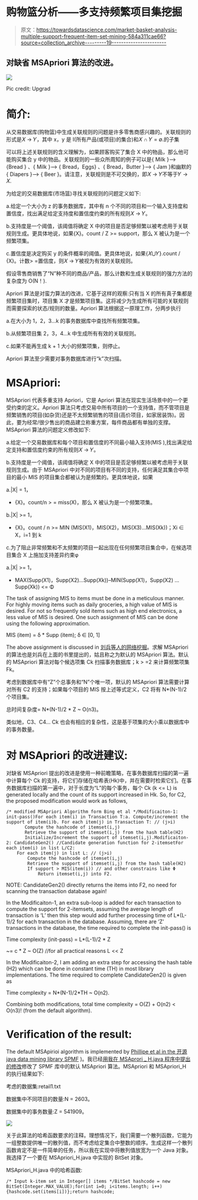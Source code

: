 # 购物篮分析——多支持频繁项目集挖掘

> 原文：<https://towardsdatascience.com/market-basket-analysis-multiple-support-frequent-item-set-mining-584a311cae66?source=collection_archive---------19----------------------->

## 对缺省 MSApriori 算法的改进。

![](img/46f55c22443ec6ce5a0d3237854f8ebd.png)

Pic credit: Upgrad

# 简介:

从交易数据库(购物篮)中生成关联规则的问题是许多零售商感兴趣的。关联规则的形式是𝑋 → 𝑌，其中 x，y 是 I(所有产品(或项目)的集合)和𝑋 ∩ 𝑌 = ∅.的子集

可以将上述关联规则的含义理解为，如果顾客购买了集合 X 中的物品，那么他可能购买集合 y 中的物品。关联规则的一些众所周知的例子可以是{ Milk }--> {Bread } 、{ Milk }--> { Bread，Eggs} 、{ Bread，Butter }--> { Jam }和幽默的{ Diapers }--> { Beer }。请注意，关联规则是不可交换的，即𝑋 → 𝑌不等于𝑌 → 𝑋.

为给定的交易数据库(市场篮)寻找关联规则的问题定义如下:

a.给定一个大小为 z 的事务数据库，其中有 n 个不同的项目和一个输入支持度和置信度，找出满足给定支持度和置信度约束的所有规则𝑋 → 𝑌。

b.支持度是一个阈值，该阈值将确定 X 中的项目是否足够频繁以被考虑用于关联规则生成。更具体地说，如果{X}。count / Z >= support，那么 X 被认为是一个频繁项集。

c.置信度是决定购买 y 的条件概率的阈值。更具体地说，如果{𝑋⋃𝑌}.count / {X}。计数> =置信度，则𝑋 → 𝑌被视为有效的关联规则。

假设零售商销售了“N”种不同的商品/产品，那么计数和生成关联规则的强力方法的复杂度为 O(N！).

Apriori 算法是对蛮力算法的改进，它基于这样的观察:只有当 X 的所有真子集都是频繁项目集时，项目集 X 才是频繁项目集。这将减少为生成所有可能的关联规则而需要探索的状态/规则的数量。Apriori 算法根据这一原理工作，分两步执行

a.在大小为 1，2，3…k 的事务数据库中查找所有频繁项集。

b.从频繁项目集 2，3，4…k 中生成所有有效的关联规则。

c.如果不能再生成 k + 1 大小的频繁项集，则停止。

Apriori 算法至少需要对事务数据库进行“k”次扫描。

# MSApriori:

MSApriori 代表多重支持 Apriori，它是 Apriori 算法在现实生活场景中的一个更受约束的定义。Apriori 算法只考虑交易中所有项目的一个支持值，而不管项目是频繁销售的项目(如杂货)还是不太频繁销售的项目(高价项目，如家居装饰)。因此，要为经常/很少售出的商品建立称重方案，每件商品都有单独的支撑。MSApriori 算法的问题定义修改如下:

a.给定一个交易数据库和每个项目和置信度的不同最小输入支持(MIS ),找出满足给定支持和置信度约束的所有规则𝑋 → 𝑌。

b.支持度是一个阈值，该阈值将确定 X 中的项目是否足够频繁以被考虑用于关联规则生成。由于 MSApriori 中对不同的项目有不同的支持，任何满足其集合中项目的最小 MIS 的项目集合都被认为是频繁的。更具体地说，如果

a.|X| = 1，

*   {X}。count/n > = miss(X)，那么 X 被认为是一个频繁项集。

b.|X| >= 1，

*   {X}。count / n >= MIN (MIS(X1)，MIS(X2)，MIS(X3)…MIS(Xk))；Xi ∈ X，i=1 到 k

c.为了阻止非常频繁和不太频繁的项目一起出现在任何频繁项目集合中，在候选项目集合 X 上施加支持差异约束φ

a.|X| >= 1，

*   MAX(Supp(X1)，Supp(X2)…Supp(Xk))–MIN(Supp(X1)，Supp(X2) … Supp(Xk)) <= Φ

The task of assigning MIS to items must be done in a meticulous manner. For highly moving items such as daily groceries, a high value of MIS is desired. For not so frequently sold items such as high end electronics, a less value of MIS is desired. One such assignment of MIS can be done using the following approximation.

MIS (item) = δ * Supp (item); δ ∈ [0, 1]

The above assignment is discussed in [刘兵等人的网络挖掘](https://www.cs.uic.edu/~liub/WebMiningBook.html)。求解 MSApriori 的算法也是刘兵在上面的书里提出的，姑且称之为默认的 MSApriori 算法。默认的 MSApriori 算法对每个候选项集 Ck 扫描事务数据库；k > =2 来计算频繁项集 Fk。

考虑到数据库中有“Z”个总事务和“N”个唯一项，默认的 MSApriori 算法需要计算对所有 C2 的支持；如果每个项目的 MIS 按上述等式定义，C2 将有 N*(N-1)/2 个项目集。

总时间复杂度= N*(N-1)/2 * Z ~ O(n3)。

类似地，C3、C4… Ck 也会有相应的复杂性，这是基于项集的大小乘以数据库中的事务数量。

# 对 MSApriori 的改进建议:

对缺省 MSApriori 提出的改进是使用一种前瞻策略，在事务数据库扫描的第一遍中计算每个 Ck 的支持，将它们存储在哈希表(Hk)中，并在需要时检索它们。在事务数据库扫描的第一遍中，对于长度为“L”的每个事务，每个 Ck (k <= L) is generated locally and the count of its support increased in Hk. So, for C2, the proposed modification would work as follows,

```
/* modified MSApriori Algorithm form Bing et al */Modificaiton-1: init-pass()For each item(i) in Transaction T:a. Compute/increment the support of item(i)b. For each item(j) in Transaction T: // (j>i)
       Compute the hashcode of itemset(i,j)
       Retrieve the support of itemset(i,j) from the hash table(H2)
       Initialize/Increment the support of itemset(i,j).Modificaiton-2: CandidateGen2() //Candidate generation function for 2-itemsetFor each item(i) in list L/C2:
    For each item(j) in list L: // (j>i)
        Compute the hashcode of itemset(i,j)
        Retrieve the support of itemset(i,j) from the hash table(H2)
        If support > MIS(item(i)) // and other constrains like Φ
            Return itemset(i,j) into F2.
```

NOTE: CandidateGen2() directly returns the items into F2, no need for scanning the transaction database again!

In the Modificaiton-1, an extra sub-loop is added for each transaction to compute the support for 2-itemsets, assuming the average length of transaction is ‘L’ then this step would add further processing time of L*(L-1)/2 for each transaction in the database. Assuming, there are ‘Z’ transactions in the database, the time required to complete the init-pass() is

Time complexity (init-pass) = L*(L-1)/2 * Z

~= c * Z ~ O(Z) //for all practical reasons L << Z

In the Modificaiton-2, I am adding an extra step for accessing the hash table (H2) which can be done in constant time (TH) in most library implementations. The time required to complete CandidateGen2() is given as

Time complexity = N*(N-1)/2*TH ~ O(n2).

Combining both modifications, total time complexity = O(Z) + O(n2) < O(n3)! (from the default algorithm).

# Verification of the result:

The default MSApirioi algorithm is implemented by [Phillipe et al in the 开源 java data mining library SPMF](http://www.philippe-fournier-viger.com/spmf/) )。我已经[用我在 MSAprori _ H.java 程序中提出的修改](https://github.com/cs17emds11029/MSApiori)修改了 SPMF 库中的默认 MSApriori 算法。MSApriori 和 MSApriori_H 的执行结果如下:

考虑的数据集:retail1.txt

数据集中不同项目的数量:N = 2603。

数据集中的事务数量:Z = 541909。

![](img/af384aecb76f1e373116c55a90366309.png)

关于此算法的哈希函数要求的注释。理想情况下，我们需要一个散列函数，它能为一组整数提供唯一的散列值，而不考虑给定集合中整数的顺序。生成这样一个散列函数肯定不是一件简单的任务，所以我在实现中将散列值放宽为一个 Java 对象。我选择了一个要在 MSApriori_H.java 中实现的 BitSet 对象。

MSApriori_H.java 中的哈希函数:

```
/* Input k-item set in Integer[] items */BitSet hashcode = new BitSet(Integer.MAX_VALUE);for(int i=0; i<items.length; i++) {hashcode.set(items[i])};return hashcode;
```